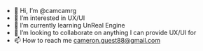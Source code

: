 - 👋 Hi, I’m @camcamrg
- 👀 I’m interested in UX/UI
- 🌱 I’m currently learning UnReal Engine
- 💞️ I’m looking to collaborate on anything I can provide UX/UI for
- 📫 How to reach me cameron.guest88@gmail.com

<!---
camcamrg/camcamrg is a ✨ special ✨ repository because its `README.md` (this file) appears on your GitHub profile.
You can click the Preview link to take a look at your changes.
--->
